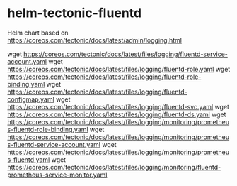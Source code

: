# helm-tectonic-fluentd
Helm chart based on https://coreos.com/tectonic/docs/latest/admin/logging.html

wget https://coreos.com/tectonic/docs/latest/files/logging/fluentd-service-account.yaml
wget https://coreos.com/tectonic/docs/latest/files/logging/fluentd-role.yaml
wget https://coreos.com/tectonic/docs/latest/files/logging/fluentd-role-binding.yaml
wget https://coreos.com/tectonic/docs/latest/files/logging/fluentd-configmap.yaml
wget https://coreos.com/tectonic/docs/latest/files/logging/fluentd-svc.yaml
wget https://coreos.com/tectonic/docs/latest/files/logging/fluentd-ds.yaml
wget https://coreos.com/tectonic/docs/latest/files/logging/monitoring/prometheus-fluentd-role-binding.yaml
wget https://coreos.com/tectonic/docs/latest/files/logging/monitoring/prometheus-fluentd-service-account.yaml
wget https://coreos.com/tectonic/docs/latest/files/logging/monitoring/prometheus-fluentd.yaml
wget https://coreos.com/tectonic/docs/latest/files/logging/monitoring/fluentd-prometheus-service-monitor.yaml
